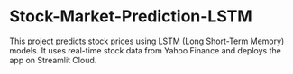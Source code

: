 # Stock-Market-Prediction-LSTM
This project predicts stock prices using LSTM (Long Short-Term Memory) models.   It uses real-time stock data from Yahoo Finance and deploys the app on Streamlit Cloud.  
